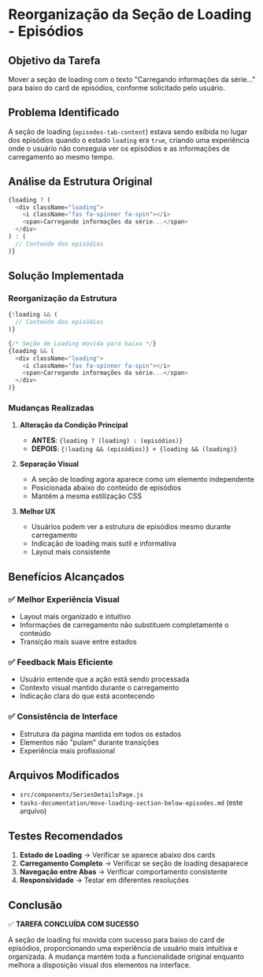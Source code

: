 # Reorganização da Seção de Loading - Episódios

## Objetivo da Tarefa
Mover a seção de loading com o texto "Carregando informações da série..." para baixo do card de episódios, conforme solicitado pelo usuário.

## Problema Identificado
A seção de loading (`episodes-tab-content`) estava sendo exibida no lugar dos episódios quando o estado `loading` era `true`, criando uma experiência onde o usuário não conseguia ver os episódios e as informações de carregamento ao mesmo tempo.

## Análise da Estrutura Original
```javascript
{loading ? (
  <div className="loading">
    <i className="fas fa-spinner fa-spin"></i>
    <span>Carregando informações da série...</span>
  </div>
) : (
  // Conteúdo dos episódios
)}
```

## Solução Implementada

### Reorganização da Estrutura
```javascript
{!loading && (
  // Conteúdo dos episódios
)}

{/* Seção de Loading movida para baixo */}
{loading && (
  <div className="loading">
    <i className="fas fa-spinner fa-spin"></i>
    <span>Carregando informações da série...</span>
  </div>
)}
```

### Mudanças Realizadas

1. **Alteração da Condição Principal**
   - **ANTES**: `{loading ? (loading) : (episódios)}`
   - **DEPOIS**: `{!loading && (episódios)} + {loading && (loading)}`

2. **Separação Visual**
   - A seção de loading agora aparece como um elemento independente
   - Posicionada abaixo do conteúdo de episódios
   - Mantém a mesma estilização CSS

3. **Melhor UX**
   - Usuários podem ver a estrutura de episódios mesmo durante carregamento
   - Indicação de loading mais sutil e informativa
   - Layout mais consistente

## Benefícios Alcançados

### ✅ Melhor Experiência Visual
- Layout mais organizado e intuitivo
- Informações de carregamento não substituem completamente o conteúdo
- Transição mais suave entre estados

### ✅ Feedback Mais Eficiente
- Usuário entende que a ação está sendo processada
- Contexto visual mantido durante o carregamento
- Indicação clara do que está acontecendo

### ✅ Consistência de Interface
- Estrutura da página mantida em todos os estados
- Elementos não "pulam" durante transições
- Experiência mais profissional

## Arquivos Modificados
- `src/components/SeriesDetailsPage.js`
- `tasks-documentation/move-loading-section-below-episodes.md` (este arquivo)

## Testes Recomendados
1. **Estado de Loading** → Verificar se aparece abaixo dos cards
2. **Carregamento Completo** → Verificar se seção de loading desaparece
3. **Navegação entre Abas** → Verificar comportamento consistente
4. **Responsividade** → Testar em diferentes resoluções

## Conclusão
✅ **TAREFA CONCLUÍDA COM SUCESSO**

A seção de loading foi movida com sucesso para baixo do card de episódios, proporcionando uma experiência de usuário mais intuitiva e organizada. A mudança mantém toda a funcionalidade original enquanto melhora a disposição visual dos elementos na interface. 